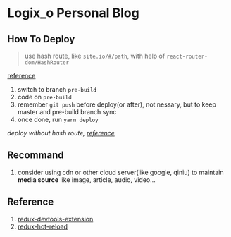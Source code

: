 # Logix_o Personal Blog

## How To Deploy

> use hash route, like `site.io/#/path`, with help of `react-router-dom/HashRouter`

[reference](https://create-react-app.dev/docs/deployment)

1. switch to branch `pre-build`
2. code on `pre-build`
3. remember `git push` before deploy(or after), not nessary, but to keep master and pre-build branch sync
4. once done, run `yarn deploy`

_deploy without hash route, [reference](https://github.com/rafrex/spa-github-pages)_

## Recommand

1. consider using cdn or other cloud server(like google, qiniu) to maintain **media source** like image, article, audio, video...

## Reference

1. [redux-devtools-extension](https://github.com/zalmoxisus/redux-devtools-extension)
2. [redux-hot-reload](https://redux.js.org/recipes/configuring-your-store#hot-reloading)
